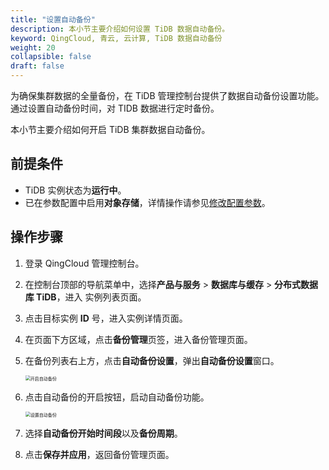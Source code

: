 ```yaml
---
title: "设置自动备份"
description: 本小节主要介绍如何设置 TiDB 数据自动备份。 
keyword: QingCloud, 青云, 云计算, TiDB 数据自动备份
weight: 20
collapsible: false
draft: false
---
```


为确保集群数据的全量备份，在 TiDB 管理控制台提供了数据自动备份设置功能。通过设置自动备份时间，对 TIDB 数据进行定时备份。

本小节主要介绍如何开启 TiDB 集群数据自动备份。

## 前提条件

- TiDB 实例状态为**运行中**。
- 已在参数配置中启用**对象存储**，详情操作请参见[修改配置参数](../../cfginstance/paramconfig/)。

## 操作步骤

1. 登录 QingCloud 管理控制台。

2. 在控制台顶部的导航菜单中，选择**产品与服务** > **数据库与缓存** > **分布式数据库 TiDB**，进入 实例列表页面。

3. 点击目标实例 **ID** 号，进入实例详情页面。

4. 在页面下方区域，点击**备份管理**页签，进入备份管理页面。

5. 在备份列表右上方，点击**自动备份设置**，弹出**自动备份设置**窗口。

   <img src="../../../_images/auto_bak_enable.png" alt="开启自动备份" style="zoom:50%;" />

6. 点击自动备份的开启按钮，启动自动备份功能。

   <img src="../../../_images/auto_bak_setting.png" alt="设置自动备份" style="zoom:50%;" />

7. 选择**自动备份开始时间段**以及**备份周期**。

8. 点击**保存并应用**，返回备份管理页面。
